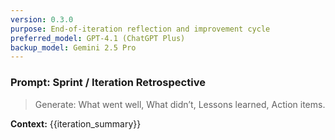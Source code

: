 ```yaml
---
version: 0.3.0
purpose: End-of-iteration reflection and improvement cycle
preferred_model: GPT-4.1 (ChatGPT Plus)
backup_model: Gemini 2.5 Pro
---
```


### Prompt: Sprint / Iteration Retrospective
> Generate: What went well, What didn’t, Lessons learned, Action items.

**Context:** {{iteration_summary}}
